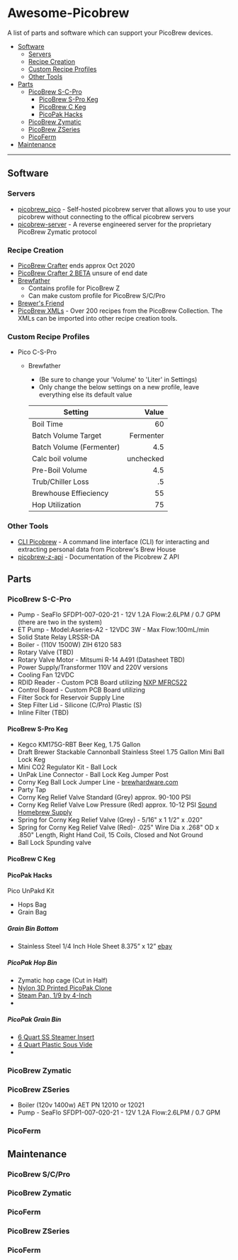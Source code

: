 # Awesome-Picobrew
A list of parts and software which can support your PicoBrew devices.

- [Software](#software)
  * [Servers](#servers)
  * [Recipe Creation](#recipe-creation)
  * [Custom Recipe Profiles](#custom-recipe-profiles)
  * [Other Tools](#other-tools)
- [Parts](#parts)
  * [PicoBrew S-C-Pro](#picobrew-s-c-pro)
    + [PicoBrew S-Pro Keg](#picobrew-s-pro-keg)
    + [PicoBrew C Keg](#picobrew-c-keg)
    + [PicoPak Hacks](#picopak-hacks)
  * [PicoBrew Zymatic](#picobrew-zymatic)
  * [PicoBrew ZSeries](#picobrew-zseries)
  * [PicoFerm](#picoferm)
- [Maintenance](#maintenance)

--------------------
## Software

### Servers
* [picobrew_pico](https://github.com/chiefwigms/picobrew_pico) - Self-hosted picobrew server that allows you to use your picobrew without connecting to the offical picobrew servers
* [picobrew-server](https://github.com/hotzenklotz/picobrew-server) - A reverse engineered server for the proprietary PicoBrew Zymatic protocol

### Recipe Creation
* [PicoBrew Crafter](https://picobrew.com/Craft.cshtml) ends approx Oct 2020
* [PicoBrew Crafter 2 BETA](https://www.brewcrafter.com/) unsure of end date
* [Brewfather](https://web.brewfather.app/)
  * Contains profile for PicoBrew Z
  * Can make custom profile for PicoBrew S/C/Pro
* [Brewer's Friend](https://www.brewersfriend.com/)
* [PicoBrew XMLs](https://github.com/manofthemountain/awesome-picobrew/tree/master/recipes) - Over 200 recipes from the PicoBrew Collection.  The XMLs can be imported into other recipe creation tools.

### Custom Recipe Profiles
* Pico C-S-Pro
  * Brewfather
    * (Be sure to change your 'Volume' to 'Liter' in Settings)
    * Only change the below settings on a new profile, leave everything else its default value

    | Setting                  |     Value |
    | ------------------------ | --------: |
    | Boil Time                |        60 |
    | Batch Volume Target      | Fermenter |
    | Batch Volume (Fermenter) |       4.5 |
    | Calc boil volume         | unchecked |
    | Pre-Boil Volume          |       4.5 |
    | Trub/Chiller Loss        |        .5 |
    | Brewhouse Effieciency    |        55 |
    | Hop Utilization          |        75 |


### Other Tools
* [CLI Picobrew](https://github.com/tmack8001/picobrew) - A command line interface (CLI) for interacting and extracting personal data from Picobrew's Brew House
* [picobrew-z-api](https://github.com/blucey/picobrew-z-api/blob/master/Picobrew%20Z%20API.md) - Documentation of the Picobrew Z API

## Parts

### PicoBrew S-C-Pro
- Pump - SeaFlo SFDP1-007-020-21 - 12V 1.2A Flow:2.6LPM / 0.7 GPM (there are two in the system)
- ET Pump - Model:Aseries-A2 - 12VDC 3W - Max Flow:100mL/min
- Solid State Relay LRSSR-DA
- Boiler - (110V 1500W) ZIH 6120 583
- Rotary Valve (TBD)
- Rotary Valve Motor - Mitsumi R-14 A491 (Datasheet TBD)
- Power Supply/Transformer 110V and 220V versions
- Cooling Fan 12VDC
- RDID Reader - Custom PCB Board utilizing [NXP MFRC522](https://www.nxp.com/docs/en/data-sheet/MFRC522.pdf)
- Control Board - Custom PCB Board utilizing
- Filter Sock for Reservoir Supply Line
- Step Filter Lid - Silicone (C/Pro) Plastic (S)
- Inline Filter (TBD)

#### PicoBrew S-Pro Keg
- Kegco KM175G-RBT Beer Keg, 1.75 Gallon
- Draft Brewer Stackable Cannonball Stainless Steel 1.75 Gallon Mini Ball Lock Keg
- Mini CO2 Regulator Kit - Ball Lock
- UnPak Line Connector - Ball Lock Keg Jumper Post
- Corny Keg Ball Lock Jumper Line - [brewhardware.com](https://www.brewhardware.com/product_p/blqddoublemale.htm)
- Party Tap
- Corny Keg Relief Valve Standard (Grey) approx. 90-100 PSI
- Corny Keg Relief Valve Low Pressure (Red) approx. 10-12 PSI [Sound Homebrew Supply](http://www.soundhomebrew.com/corny-keg-relief-valve-10-12-psi/)
- Spring for Corny Keg Relief Valve (Grey) - 5/16" x 1 1/2" x .020"
- Spring for Corny Keg Relief Valve (Red)- .025" Wire Dia x .268" OD x .850" Length, Right Hand Coil, 15 Coils, Closed and Not Ground
- Ball Lock Spunding valve

#### PicoBrew C Keg

#### PicoPak Hacks

Pico UnPakd Kit
- Hops Bag
- Grain Bag

##### Grain Bin Bottom
- Stainless Steel 1/4 Inch Hole Sheet 8.375” x 12” [ebay](https://www.ebay.com/itm/Perforated-304-Stainless-Steel-1-4-inch-hole-20-gauge-Price-per-10-square-inch/130754223088)

##### PicoPak Hop Bin
- Zymatic hop cage (Cut in Half)
- [Nylon 3D Printed PicoPak Clone](https://www.thingiverse.com/thing:3322714?fbclid)
- [Steam Pan, 1/9 by 4-Inch](https://amzn.to/3fyXonN)
-

##### PicoPak Grain Bin
- [6 Quart SS Steamer Insert](https://amzn.to/2YImaLp)
- [4 Quart Plastic Sous Vide](https://amzn.to/3e9L4Kx)
-

### PicoBrew Zymatic

### PicoBrew ZSeries
- Boiler (120v 1400w) AET PN 12010 or 12021
- Pump - SeaFlo SFDP1-007-020-21 - 12V 1.2A Flow:2.6LPM / 0.7 GPM

### PicoFerm

## Maintenance

### PicoBrew S/C/Pro

### PicoBrew Zymatic

### PicoFerm

### PicoBrew ZSeries

### PicoFerm
